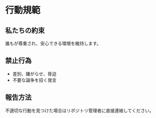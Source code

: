 # 行動規範

## 私たちの約束
誰もが尊重され、安心できる環境を維持します。

## 禁止行為
- 差別、嫌がらせ、脅迫
- 不要な論争を招く発言

## 報告方法
不適切な行動を見つけた場合はリポジトリ管理者に直接連絡してください。
